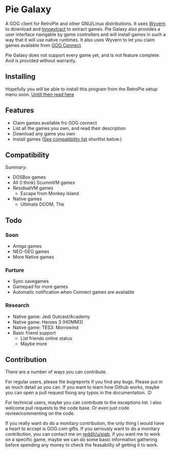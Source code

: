 # Pie Galaxy

A GOG client for RetroPie and other GNU/Linux distributions. It uses [Wyvern](https://github.com/nicohman/wyvern/) to download and [Innoextract](https://github.com/dscharrer/innoextract) to extract games. Pie Galaxy also provides a user interface navigable by game controllers and will install games in such a way that it will use native runtimes. It also uses Wyvern to let you claim games available from [GOG Connect](https://gog.com/connect).

Pie Galaxy does not support every game yet, and is not feature complete. And is provided without warranty.

## Installing

Hopefully you will be able to install this program from the RetroPie setup menu soon.
[Untill then read here](Install.md)

## Features

* Claim games available fro GOG connect
* List all the games you own, and read their description
* Download any game you own
* Install games ([See compatibility list](Compatibility.md) shortlist below.)

## Compatibility

Summary:

* DOSBox games
* All (I think) ScummVM games
* ResidualVM games
  * Escape from Monkey Island
* Native games
  * Ultimate DOOM, The

## Todo

### Soon

* Amiga games
* NEO-GEO games
* More Native games

### Furture

* Sync savegames
* Gamepad for more games
* Automatic notification when Connect games are available

### Research

* Native game: Jedi Outcast/Academy
* Native game: Heroes 3 (HOMM3)
* Native game: TES3: Morrowind
* Basic friend support
  * List friends online status
  * Maybe more

## Contribution

There are a number of ways you can contribute.

For regular users, please file bugreports if you find any bugs. Please put in as much detail as you can. If you want to learn how Github works, maybe you can open a pull request fixing any typos in the documentation. :D

For technical users, maybe you can contribute to the exceptions list. I also welcome pull requests to the code base. Or even just code review/commenting on the code.

If you really want do do a monitary contribution, the only thing I would have a heart to accept is GOG.com gifts. If you seriously want to do a monitary contribution, you can contact me on [reddit/u/sigb](https://reddit.com/u/sigb), if you want me to work on a specific game, maybe we can do some basic information gathering before spending any money to check the feasability of getting it to work.